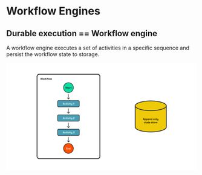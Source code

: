 # Workflow Engines

## Durable execution == Workflow engine

A workflow engine executes a set of activities in a specific sequence and persist the workflow state to storage.

![Workflow example](../../images/workflow-state.png)